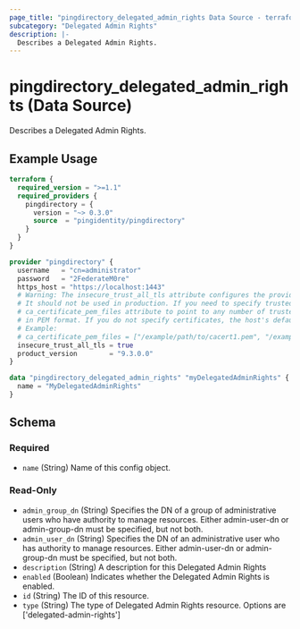 ```yaml
---
page_title: "pingdirectory_delegated_admin_rights Data Source - terraform-provider-pingdirectory"
subcategory: "Delegated Admin Rights"
description: |-
  Describes a Delegated Admin Rights.
---
```


# pingdirectory_delegated_admin_rights (Data Source)

Describes a Delegated Admin Rights.

## Example Usage

```terraform
terraform {
  required_version = ">=1.1"
  required_providers {
    pingdirectory = {
      version = "~> 0.3.0"
      source  = "pingidentity/pingdirectory"
    }
  }
}

provider "pingdirectory" {
  username   = "cn=administrator"
  password   = "2FederateM0re"
  https_host = "https://localhost:1443"
  # Warning: The insecure_trust_all_tls attribute configures the provider to trust any certificate presented by the PingDirectory server.
  # It should not be used in production. If you need to specify trusted CA certificates, use the
  # ca_certificate_pem_files attribute to point to any number of trusted CA certificate files
  # in PEM format. If you do not specify certificates, the host's default root CA set will be used.
  # Example:
  # ca_certificate_pem_files = ["/example/path/to/cacert1.pem", "/example/path/to/cacert2.pem"]
  insecure_trust_all_tls = true
  product_version        = "9.3.0.0"
}

data "pingdirectory_delegated_admin_rights" "myDelegatedAdminRights" {
  name = "MyDelegatedAdminRights"
}
```

<!-- schema generated by tfplugindocs -->
## Schema

### Required

- `name` (String) Name of this config object.

### Read-Only

- `admin_group_dn` (String) Specifies the DN of a group of administrative users who have authority to manage resources. Either admin-user-dn or admin-group-dn must be specified, but not both.
- `admin_user_dn` (String) Specifies the DN of an administrative user who has authority to manage resources. Either admin-user-dn or admin-group-dn must be specified, but not both.
- `description` (String) A description for this Delegated Admin Rights
- `enabled` (Boolean) Indicates whether the Delegated Admin Rights is enabled.
- `id` (String) The ID of this resource.
- `type` (String) The type of Delegated Admin Rights resource. Options are ['delegated-admin-rights']

